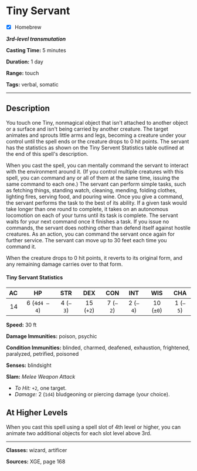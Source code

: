 # Tiny Servant

- [x] Homebrew

***3rd-level transmutation***

**Casting Time:** 5 minutes

**Duration:** 1 day

**Range:** touch

**Tags:** verbal, somatic

---

## Description
You touch one Tiny, nonmagical object that isn't attached to another object or a surface and isn't being carried by another creature.
The target animates and sprouts little arms and legs, becoming a creature under your control until the spell ends or the creature drops to 0 hit points.
The servant has the statistics as shown on the Tiny Servent Statistics table outlined at the end of this spell's description.

When you cast the spell, you can mentally command the servant to interact with the environment around it. (If you control multiple creatures with this spell, you can command any or all of them at the same time, issuing the same command to each one.) The servant can perform simple tasks, such as fetching things, standing watch, cleaning, mending, folding clothes, lighting fires, serving food, and pouring wine.
Once you give a command, the servant performs the task to the best of its ability.
If a given task would take longer than one round to complete, it takes on an autonomous locomotion on each of your turns until its task is complete.
The servant waits for your next command once it finishes a task.
If you issue no commands, the servant does nothing other than defend itself against hostile creatures.
As an action, you can command the servant once again for further service.
The servant can move up to 30 feet each time you command it.

When the creature drops to 0 hit points, it reverts to its original form, and any remaining damage carries over to that form.

#### Tiny Servant Statistics
| AC | HP             | STR      | DEX       | CON      | INT      | WIS       | CHA      |
|---:|:--------------:|:--------:|:---------:|:--------:|:--------:|:---------:|:--------:|
| 14 | 6 (`4d4 – 4`)  | 4 (`–3`) | 15 (`+2`) | 7 (`–2`) | 2 (`–4`) | 10 (`±0`) | 1 (`–5`) |

**Speed:** 30 ft

**Damage Immunities:** poison, psychic

**Condition Immunities:** blinded, charmed, deafened, exhaustion, frightened, paralyzed, petrified, poisoned

**Senses:** blindsight

**Slam:** *Melee Weapon Attack*
- *To Hit:* `+2`, one target.
- *Damage:* 2 (`1d4`) bludgeoning or piercing damage (your choice).

## At Higher Levels
When you cast this spell using a spell slot of 4th level or higher, you can animate two additional objects for each slot level above 3rd.

---

**Classes:** wizard, artificer

**Sources:** XGE, page 168
